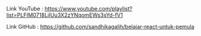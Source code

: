 Link YouTube : https://www.youtube.com/playlist?list=PLFIM0718LjIUu3X2zYNqomEWs3sYd-fV1

Link GitHub : https://github.com/sandhikagalih/belajar-react-untuk-pemula